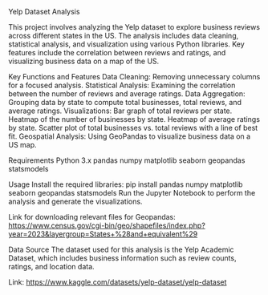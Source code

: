 Yelp Dataset Analysis

This project involves analyzing the Yelp dataset to explore business reviews across different states in the US. The analysis includes data cleaning, statistical analysis, and visualization using various Python libraries. Key features include the correlation between reviews and ratings, and visualizing business data on a map of the US. 

Key Functions and Features
Data Cleaning: Removing unnecessary columns for a focused analysis.
Statistical Analysis: Examining the correlation between the number of reviews and average ratings.
Data Aggregation: Grouping data by state to compute total businesses, total reviews, and average ratings.
Visualizations:
Bar graph of total reviews per state.
Heatmap of the number of businesses by state.
Heatmap of average ratings by state.
Scatter plot of total businesses vs. total reviews with a line of best fit.
Geospatial Analysis: Using GeoPandas to visualize business data on a US map.

Requirements
Python 3.x
pandas
numpy
matplotlib
seaborn
geopandas
statsmodels

Usage
Install the required libraries:
pip install pandas numpy matplotlib seaborn geopandas statsmodels
Run the Jupyter Notebook to perform the analysis and generate the visualizations.

Link for downloading relevant files for Geopandas: https://www.census.gov/cgi-bin/geo/shapefiles/index.php?year=2023&layergroup=States+%28and+equivalent%29

Data Source
The dataset used for this analysis is the Yelp Academic Dataset, which includes business information such as review counts, ratings, and location data. 

Link: https://www.kaggle.com/datasets/yelp-dataset/yelp-dataset
